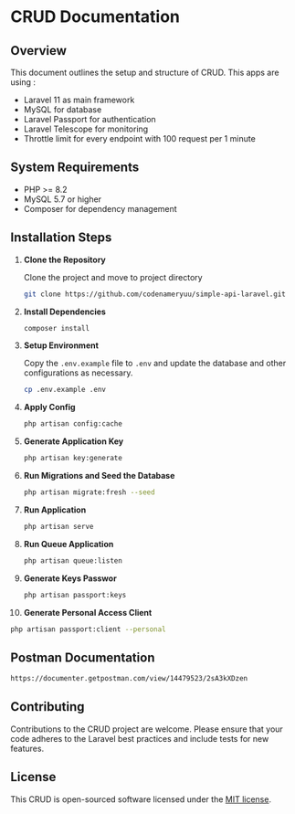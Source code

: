 # CRUD Documentation

## Overview
This document outlines the setup and structure of CRUD. This apps are using :
- Laravel 11 as main framework
- MySQL for database
- Laravel Passport for authentication
- Laravel Telescope for monitoring
- Throttle limit for every endpoint with 100 request per 1 minute

## System Requirements
- PHP >= 8.2
- MySQL 5.7 or higher
- Composer for dependency management

## Installation Steps

1. **Clone the Repository**

   Clone the project and move to project directory
   ```bash
   git clone https://github.com/codenameryuu/simple-api-laravel.git
   ```

2. **Install Dependencies**
   ```bash
   composer install
   ```

3. **Setup Environment**
   
   Copy the `.env.example` file to `.env` and update the database and other configurations as necessary.
   ```bash
   cp .env.example .env
   ```

4. **Apply Config**
   ```bash
   php artisan config:cache
   ```

5. **Generate Application Key**
   ```bash
   php artisan key:generate
   ```

6. **Run Migrations and Seed the Database**
   ```bash
   php artisan migrate:fresh --seed
   ```

7. **Run Application**
   ```bash
   php artisan serve
   ```

8. **Run Queue Application**
   ```bash
   php artisan queue:listen
   ```

9. **Generate Keys Passwor**
   ```bash
   php artisan passport:keys
   ```

10. **Generate Personal Access Client**
   ```bash
   php artisan passport:client --personal
   ```

## Postman Documentation
```bash
https://documenter.getpostman.com/view/14479523/2sA3kXDzen
```

## Contributing
Contributions to the CRUD project are welcome. Please ensure that your code adheres to the Laravel best practices and include tests for new features.

## License
This CRUD is open-sourced software licensed under the [MIT license](https://opensource.org/licenses/MIT).
